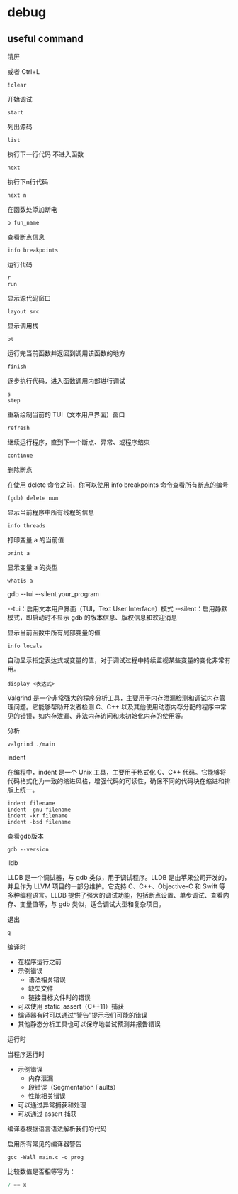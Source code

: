 # debug

## useful command

清屏

或者 Ctrl+L

```shell
!clear
```

开始调试

```shell
start
```

列出源码

```shell
list
```

执行下一行代码 不进入函数

```shell
next
```

执行下n行代码

```shell
next n
```

在函数处添加断电

```shell
b fun_name
```

查看断点信息

```shell
info breakpoints
```

运行代码

```shell
r
run
```

显示源代码窗口

```shell
layout src
```

显示调用栈

```shell
bt
```

运行完当前函数并返回到调用该函数的地方

```shell
finish
```

逐步执行代码，进入函数调用内部进行调试

```shell
s
step
```

重新绘制当前的 TUI（文本用户界面）窗口

```shell
refresh
```

继续运行程序，直到下一个断点、异常、或程序结束

```shell
continue
```

删除断点

在使用 delete 命令之前，你可以使用 info breakpoints 命令查看所有断点的编号

```shell
(gdb) delete num
```

显示当前程序中所有线程的信息

```shell
info threads
```

打印变量 a 的当前值

```shell
print a
```

显示变量 a 的类型

```shell
whatis a
```

gdb --tui --silent your_program

--tui：启用文本用户界面（TUI，Text User Interface）模式
--silent：启用静默模式，即启动时不显示 gdb 的版本信息、版权信息和欢迎消息

显示当前函数中所有局部变量的值

```shell
info locals
```

自动显示指定表达式或变量的值，对于调试过程中持续监视某些变量的变化非常有用。

```shell
display <表达式>
```

Valgrind 是一个非常强大的程序分析工具，主要用于内存泄漏检测和调试内存管理问题。它能够帮助开发者检测 C、C++ 以及其他使用动态内存分配的程序中常见的错误，如内存泄漏、非法内存访问和未初始化内存的使用等。

分析

```shell
valgrind ./main
```

indent

在编程中，indent 是一个 Unix 工具，主要用于格式化 C、C++ 代码。它能够将代码格式化为一致的缩进风格，增强代码的可读性，确保不同的代码块在缩进和排版上统一。

```shell
indent filename
indent -gnu filename
indent -kr filename
indent -bsd filename
```

查看gdb版本

```shell
gdb --version
```

lldb

LLDB 是一个调试器，与 gdb 类似，用于调试程序。LLDB 是由苹果公司开发的，并且作为 LLVM 项目的一部分维护。它支持 C、C++、Objective-C 和 Swift 等多种编程语言。LLDB 提供了强大的调试功能，包括断点设置、单步调试、查看内存、变量值等，与 gdb 类似，适合调试大型和复杂项目。

退出

```shell
q
```

编译时

- 在程序运行之前
- 示例错误
  - 语法相关错误
  - 缺失文件
  - 链接目标文件时的错误
- 可以使用 static_assert（C++11）捕获
- 编译器有时可以通过“警告”提示我们可能的错误
- 其他静态分析工具也可以保守地尝试预测并报告错误

运行时

当程序运行时

- 示例错误
  - 内存泄漏
  - 段错误（Segmentation Faults）
  - 性能相关错误
- 可以通过异常捕获和处理
- 可以通过 assert 捕获

编译器根据语言语法解析我们的代码

启用所有常见的编译器警告

```shell
gcc -Wall main.c -o prog 
```

比较数值是否相等写为：

```c++
7 == x
```
